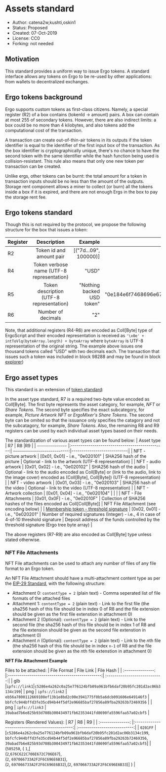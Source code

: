 # Assets standard

* Author: catena2w,kushti,oskin1
* Status: Proposed
* Created: 07-Oct-2019
* License: CC0
* Forking: not needed 

## Motivation 

This standard provides a uniform way to issue Ergo tokens.
A standard interface allows any tokens on Ergo to be re-used by other applications: from wallets to decentralized exchanges.


## Ergo tokens background

Ergo supports custom tokens as first-class citizens.
Namely, a special register (R2) of a box contains (tokenId -> amount) pairs.
A box can contain at most 255 of secondary tokens. However, there are also indirect limits: a box could be no more than 4 kilobytes, and also tokens add the computational cost of the transaction.

A transaction can create out-of-thin-air tokens in its outputs if the token identifier is equal to the identifier of the first input box of the transaction.
As the box identifier is cryptographically unique, there's no chance to have the second token with the same identifier while the hash function being used is collision-resistant.
This rule also means that only one new token per transaction can be created.

Unlike ergs, other tokens can be burnt: the total amount for a token in transaction inputs should be no less than the amount of the outputs.
Storage rent component allows a miner to collect (or burn) all the tokens inside a box if it is expired, and there are not enough Ergs in the box to pay the storage rent fee.

## Ergo tokens standard

Though this is not required by the protocol, we propose the following structure for the box that issues a token:

| Register        | Description                                     | Example                      |Encoded                      |
| --------------- |:-----------------------------------------------:| ----------------------------:|----------------------------:|
| R2              | Token id and amount pair                        | [("7d...09", 100000)]        |                             |
| R4              | Token verbose name (UTF-8 representation)       | "USD"                        | "0e03555344"                |
| R5              | Token description (UTF-8 representation)        | "Nothing backed USD token"   | "0e184e6f7468696e67206261636b65642055534420746f6b656e"  |
| R6              | Number of decimals                              | "2"                          | "0e0132"                         |

Note, that additional registers (R4-R6) are encoded as Coll[Byte] type of ErgoScript and their encoded representation is received as `'\x0e' + intToVlq(byteArray.length) + byteArray` where `byteArray` is UTF-8 representation of the original string.
The example above issues one thousand tokens called "USD" with two decimals each.
The transaction that issues such a token was included in block 98288 and may be found in block [explorer](https://explorer.ergoplatform.com/en/transactions/5c131f8ae9fa68dab1bac654aa66d364bc7da12107f337a0c9d3d80d8951ee41))

## Ergo asset types

This standard is an extension of [token standard](#ergo-tokens-standard):

In the asset type standard, R7 is a required two-byte value encoded as Coll[Byte]. The first byte represents the asset category, for example, _NFT_ or _Share Tokens_. The second byte specifies the exact subcategory, for example, _Picture Artwork NFT_ or _ErgoMixer's Share Tokens_. The second byte can be omited so that the issuance only specifies the catagory and not the subcatagory, for example, _Share Tokens_.
Also, the remaining R8 and R9 registers can be used by each individual asset types based on their needs.

The standardization of various asset types can be found below:
| Asset type        | R7                                     | R8                      |R9                      |
| --------------- |:-----------------------------------------------:| ----------------------------:|----------------------------:|
| NFT - picture artwork              | [0x01, 0x01] - i.e., "0e020101"                        | SHA256 hash of the picture    | Optional - link to the artwork (UTF-8 representation) |
| NFT - audio artwork              | [0x01, 0x02] - i.e., "0e020102"                        | SHA256 hash of the audio    | Optional - link to the audio encoded as Coll[Byte] or (link to the audio, link to the image cover) encoded as (Coll[Byte], Coll[Byte]) (UTF-8 representation) |
| NFT - video artwork              | [0x01, 0x03] - i.e., "0e020103"                        | SHA256 hash of the video    | Optional - link to the video (UTF-8 representation) |
| NFT - Artwork collection              | [0x01, 0x04] - i.e., "0e020104"                        |     |  |
| NFT - File Attachments             | [0x01, 0x0F] - i.e., "0e02010F"                        | Collection of SHA256 hashes of the files encoded as Coll[Coll[Byte]]    | NFT File Attachment (see encoding below) |
| [Membership token - threshold signature](https://www.ergoforum.org/t/a-simpler-collective-spending-approach-for-everyone/476)              | [0x02, 0x01] - i.e., "0e020201"                        | Number of required signatures (Integer) - i.e., 4 in case of 4-of-10 threshold signature   | Deposit address of the funds controlled by the threshold signature (Ergo tree byte array) |

The above registers (R7-R9) are also encoded as Coll[Byte] type unless stated otherwise.

### NFT File Attachments
NFT File attachments can be used to attach any number of files of any file format to an Ergo token.

An NFT File Attachment should have a multi-attachment content type as per the [EIP-29 Standard](https://github.com/ergoplatform/eips/pull/58), with the following structure:
- Attachment 0: `contentType = 2` (plain text) - Comma seperated list of file formats of the attached files
- Attachment 1: `contentType = 2` (plain text) - Link to the first file (the sha256 hash of this file should be in index 0 of R8 and the file extension should be given as the first file extenstion in attachment 0)
- Attachment 2 (Optional): `contentType = 2` (plain text) - Link to the second file (the sha256 hash of this file should be in index 1 of R8 and the file extension should be given as the second file extenstion in attachment 0)
- Attachment *n* (Optional): `contentType = 2` (plain text) - Link to the *n*th file (the sha256 hash of this file should be in index `n-1` of R8 and the file extension should be given as the *n*th file extenstion in attachment 0)

**NFT File Attachment Example**

Files to be attached:
| File Format        | File Link                                     | File Hash                      |
| :---------------: |:-----------------------------------------------:| :----------------------------:|
| glb            |`ipfs://link1`|`c5286e4a262c0a25e776124bfb09a961bfb6daf20b95fc201d2ac06b3134c199`|
| png             | `ipfs://link2`                 |  `eb56a7800112669108ef13b1e8bd2c00e3941775f0b5a6dcb091606e649146f3` | `bbfcfc944bffd3fe35cd94b44f5df2e96685baf27856a89fba29263b72469356`    | 
| png           | `ipfs://link3` | `39abad7b6e825b93d708b300434971fb62353441fd8690fa5596faa57a02cbf5`    | 

Registers (Rendered Values):
| R7        | R8                                    | R9                      |
| :---------------: |:-----------------------------------------------:| :----------------------------:|
| `0201FF`    |[`c5286e4a262c0a25e776124bfb09a961bfb6daf20b95fc201d2ac06b3134c199`, `bbfcfc944bffd3fe35cd94b44f5df2e96685baf27856a89fba29263b72469356`, `39abad7b6e825b93d708b300434971fb62353441fd8690fa5596faa57a02cbf5`]                 |  (`505250`, ( `1`,[<br>(`2`,`676C622C706E672C706E67`),<br>(`2`, `697066733A2F2F6C696E6B31`),<br>(`2`, `697066733A2F2F6C696E6B32`),(`2`, `697066733A2F2F6C696E6B33`)] )    |




